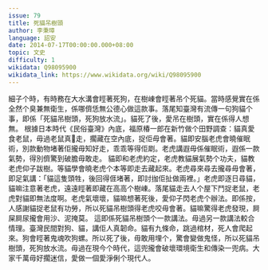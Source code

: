 ```yaml
---
issue: 79
title: 死貓吊樹頭
author: 李秉璋
language: 詔安
date: 2014-07-17T00:00:00.000+08:00
topic: 文史
difficulty: 1
wikidata: Q98095900
wikidata_link: https://www.wikidata.org/wiki/Q98095900
---
```

細子个時，有時務在大水溝會䀴著死狗，在樹崠會䀴著吊个死貓。當時感覺實在係全然个臭兼無衛生，係哪儕恁無公德心做這款事。落尾知臺灣有流傳一句狗貓个事，即係「死貓吊樹頭，死狗放水流」。貓死了後，愛吊在樹頭，實在係得人想無。
根據日本時代《民俗臺灣》內底，福原椿一郎在新竹做个田野調查：貓真愛食老鼠，毋過老鼠真𠢕走，擱藏在空內底，捉佢毋會著。貓即安腦老虎會曉催眠術，別款動物堵著佢攏毋知好走，乖乖等得佢㓾。老虎講遐毋係催眠術，遐係一款氣勢，得別儕驚到破膽毋敢走。
貓即和老虎約定，老虎教貓展氣勢个功夫，貓教老虎仰子跋樹。等貓學會曉老虎个本等即走去藏起來。老虎尋來尋去攏尋毋會著，即足氣講：「貓這隻頭牲，後回得𠊎堵著，即討拁佢扯做兩裡。」老虎即逐日尋貓，貓嘛注意著老虎，遠遠䀴著即藏在高高个樹崠。落尾貓走去人个屋下鬥捉老鼠，老虎對貓即無法度啊。老虎氣壞壞，貓嘛想著死後，愛仰子閃老虎个辦法。即係按，人感謝貓捉老鼠有功勞，所以死貓吊樹頭得老虎咬毋會著。貓嘛驚得老虎發現，屙屎屙尿攏會用沙、泥掩莫。
這即係死貓吊樹頭个一款講法。毋過另一款講法較合情理。臺灣民間對狗、貓，講佢人真韌命。貓有九條命，跳過棺材，死人會爬起來。狗會䀴著鬼魂吹狗螺。所以死了後，毋敢用埋个，驚會變做鬼怪，所以死貓吊樹頭，死狗放水流。毋過在現今个時代，這兜攏會破壞環境衛生和傳染一兜病。大家千萬毋好擱迷信，愛做一個愛淨俐个現代人。